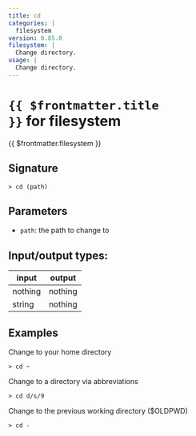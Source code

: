 ```yaml
---
title: cd
categories: |
  filesystem
version: 0.85.0
filesystem: |
  Change directory.
usage: |
  Change directory.
---
```

<!-- This file is automatically generated. Please edit the command in https://github.com/nushell/nushell instead. -->

# <code>{{ $frontmatter.title }}</code> for filesystem

<div class='command-title'>{{ $frontmatter.filesystem }}</div>

## Signature

```> cd (path)```

## Parameters

 -  `path`: the path to change to


## Input/output types:

| input   | output  |
| ------- | ------- |
| nothing | nothing |
| string  | nothing |
## Examples

Change to your home directory
```nu
> cd ~

```

Change to a directory via abbreviations
```nu
> cd d/s/9

```

Change to the previous working directory ($OLDPWD)
```nu
> cd -

```
